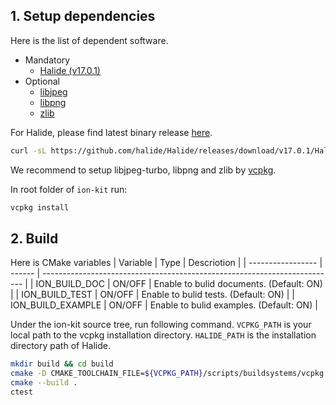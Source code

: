 ## 1. Setup dependencies

Here is the list of dependent software.

- Mandatory
  - [Halide (v17.0.1)](https://github.com/halide/Halide/releases/tag/v17.0.1)
- Optional
  - [libjpeg](https://libjpeg-turbo.org/)
  - [libpng](http://www.libpng.org/)
  - [zlib](https://www.zlib.net/)

For Halide, please find latest binary release [here](https://github.com/halide/Halide/releases).

```sh
curl -sL https://github.com/halide/Halide/releases/download/v17.0.1/Halide-17.0.1-x86-64-linux-52541176253e74467dabc42eeee63d9a62c199f6.tar.gz | tar zx
```

We recommend to setup libjpeg-turbo, libpng and zlib by [vcpkg](https://vcpkg.io/).

In root folder of `ion-kit` run:

```sh
vcpkg install
```

## 2. Build

Here is CMake variables
| Variable          | Type   | Descriotion                                                               |
| ----------------- | ------ | ------------------------------------------------------------------------- |
| ION_BUILD_DOC     | ON/OFF | Enable to bulid documents. (Default: ON)                                  |
| ION_BUILD_TEST    | ON/OFF | Enable to bulid tests. (Default: ON)                                      |
| ION_BUILD_EXAMPLE | ON/OFF | Enable to bulid examples. (Default: ON)                                   |

Under the ion-kit source tree, run following command.
`VCPKG_PATH` is your local path to the vcpkg installation directory.
`HALIDE_PATH` is the installation directory path of Halide.

```sh
mkdir build && cd build
cmake -D CMAKE_TOOLCHAIN_FILE=${VCPKG_PATH}/scripts/buildsystems/vcpkg.cmake -D Halide_DIR=${HALIDE_PATH}/lib/cmake/Halide -D HalideHelpers_DIR=${HALIDE_PATH}/lib/cmake/HalideHelpers -DCMAKE_BUILD_TYPE=Release -D ION_BUILD_TEST=ON -D ION_BUILD_EXAMPLE=ON ..
cmake --build .
ctest
```
